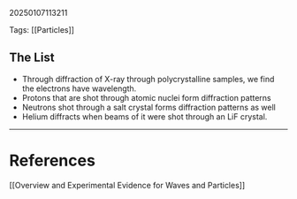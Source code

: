 20250107113211

Tags: [[Particles]]



## The List
- Through diffraction of X-ray through polycrystalline samples, we find the electrons have wavelength. 
- Protons that are shot through atomic nuclei form diffraction patterns
- Neutrons shot through a salt crystal forms diffraction patterns as well
- Helium diffracts when beams of it were shot through an LiF crystal. 

___
# References
[[Overview and Experimental Evidence for Waves and Particles]]